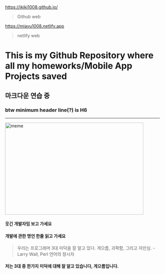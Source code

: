 https://ikiki1008.github.io/
 >Github web

 https://miayu1008.netlify.app
 >netlify web
 
 
 
 
 # This is my Github Repository where all my homeworks/Mobile App Projects saved
## 마크다운 연습 중
### btw minimum header line(?) is H6


* * *

<img src="https://pbs.twimg.com/media/FdkYSupUoAASKEM?format=png&name=small" width="450px" height="300px" title="웃자" alt="meme"></img><br/>

#### 웃긴 개발자밈 보고 가세요
#### 개발에 관한 명언 한줄 읽고 가세요

>우리는 프로그래머 3대 미덕을 잘 알고 있다. 게으름, 괴팍함, 그리고 자만심.
> -Larry Wall, Perl 언어의 창시자

#### 저는 3대 중 한가지 미덕에 대해 잘 알고 있습니다, 게으름입니다.

 
 
